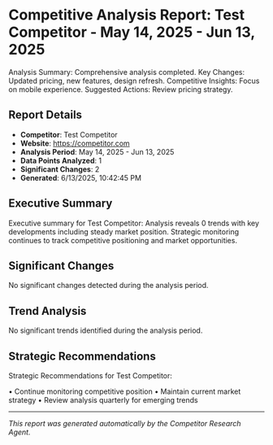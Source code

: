 # Competitive Analysis Report: Test Competitor - May 14, 2025 - Jun 13, 2025

Analysis Summary: Comprehensive analysis completed.
Key Changes: Updated pricing, new features, design refresh.
Competitive Insights: Focus on mobile experience.
Suggested Actions: Review pricing strategy.

## Report Details

- **Competitor**: Test Competitor
- **Website**: https://competitor.com
- **Analysis Period**: May 14, 2025 - Jun 13, 2025
- **Data Points Analyzed**: 1
- **Significant Changes**: 2
- **Generated**: 6/13/2025, 10:42:45 PM

## Executive Summary

Executive summary for Test Competitor: Analysis reveals 0 trends with key developments including steady market position. Strategic monitoring continues to track competitive positioning and market opportunities.

## Significant Changes

No significant changes detected during the analysis period.

## Trend Analysis

No significant trends identified during the analysis period.

## Strategic Recommendations

Strategic Recommendations for Test Competitor:

• Continue monitoring competitive position
• Maintain current market strategy
• Review analysis quarterly for emerging trends

---

*This report was generated automatically by the Competitor Research Agent.*
